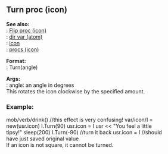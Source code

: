 ## Turn proc (icon)    
**See also:**    
:   [Flip proc (icon)](/icon/proc/Flip)    
:   [dir var (atom)](/atom/var/dir)    
:   [icon](/icon)    
:   [procs (icon)](/icon/proc)    
<!-- -->    
**Format:**    
:   Turn(angle)    
<!-- -->    
**Args:**    
:   angle: an angle in degrees    
This rotates the icon clockwise by the specified amount.    
### Example:    
mob/verb/drink() //this effect is very confusing! var/icon/I =    
new(usr.icon) I.Turn(90) usr.icon = I usr \<\< \"You feel a little    
tipsy!\" sleep(200) I.Turn(-90) //turn it back usr.icon = I //should    
have just saved original value    
If an icon is not square, it cannot be turned.  